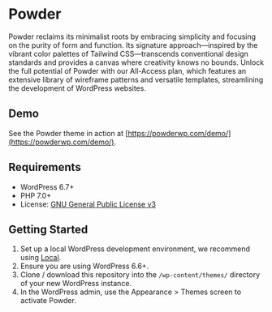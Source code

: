 # Powder

Powder reclaims its minimalist roots by embracing simplicity and focusing on the purity of form and function. Its signature approach—inspired by the vibrant color palettes of Tailwind CSS—transcends conventional design standards and provides a canvas where creativity knows no bounds. Unlock the full potential of Powder with our All-Access plan, which features an extensive library of wireframe patterns and versatile templates, streamlining the development of WordPress websites.

## Demo

See the Powder theme in action at [https://powderwp.com/demo/](https://powderwp.com/demo/).

## Requirements

- WordPress 6.7+
- PHP 7.0+
- License: [GNU General Public License v3](https://www.gnu.org/licenses/gpl-3.0.html)

## Getting Started

1. Set up a local WordPress development environment, we recommend using [Local](https://localwp.com/).
2. Ensure you are using WordPress 6.6+.
3. Clone / download this repository into the `/wp-content/themes/` directory of your new WordPress instance.
4. In the WordPress admin, use the Appearance > Themes screen to activate Powder.
